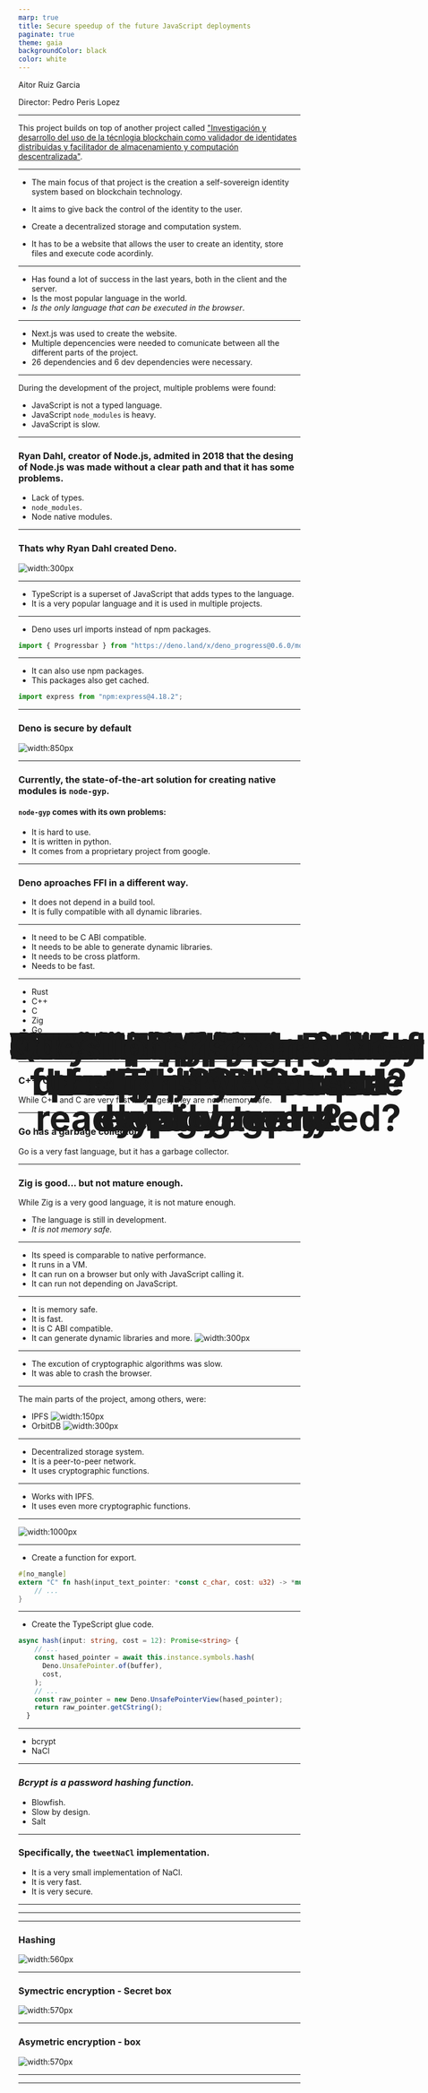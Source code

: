 ```yaml
---
marp: true
title: Secure speedup of the future JavaScript deployments
paginate: true
theme: gaia
backgroundColor: black
color: white
---
```


# Secure speedup of the future JavaScript deployments

Aitor Ruiz Garcia

Director: Pedro Peris Lopez

---

# Context

This project builds on top of another project called ["Investigación y desarrollo del uso de la técnlogia blockchain como validador de identidates distribuidas y facilitador de almacenamiento y computación descentralizada"](https://github.com/aitorru/tfg-self-sovereign-identity).

---

- The main focus of that project is the creation a self-sovereign identity system based on blockchain technology. <!-- That's a mouthfull of words, but in a nutshell it aims to create a whole new login paradigm -->

- It aims to give back the control of the identity to the user. <!-- It aims to give the identity back to the user. Insteath of relying on google for example, we rely on all the users of the blockchain to verify our identity. -->

- Create a decentralized storage and computation system. <!-- To go all the way with the decentralized aproach, nor the data nor the computation must live in a centralized manner. That woult mean the data owner woult be a mayor company and the user would have to trust them. -->

- It has to be a website that allows the user to create an identity, store files and execute code acordinly. <!-- As the state-of-art for login and working with identity is the web this project would be to. The concept of SSI is suficientlly complicated for users. -->
<!-- SO IF ITS THE WEB IT IS ONE LANGUAGE... -->

---

<!-- _backgroundColor: orange  -->
<!-- _color: black  -->

# JavaScript was used

- Has found a lot of success in the last years, both in the client and the server.
- Is the most popular language in the world. <!-- As is the default languge of the web, it was only option. -->
- _Is the only language that can be executed in the browser_. <!-- This will be revisited later -->

---

<!-- _backgroundColor: orange  -->
<!-- _color: black  -->

# JavaScript was used

- Next.js was used to create the website.
- Multiple depencencies were needed to comunicate between all the different parts of the project. <!-- Comunicate with the blockchain. -->
- 26 dependencies and 6 dev dependencies were necessary.

---

<!-- _backgroundColor: orange  -->
<!-- _color: black  -->

# JavaScript is not perfect.

During the development of the project, multiple problems were found:

- JavaScript is not a typed language. <!-- The comunication with the needed libraries was not typed and multiple runtime errors could have been prevented -->
- JavaScript `node_modules` is heavy.
- JavaScript is slow. <!-- Metamask used to crash-->

---

<!-- _backgroundColor: orange  -->
<!-- _color: black  -->

# Node.js also has some problems.

### Ryan Dahl, creator of Node.js, admited in 2018 that the desing of Node.js was made without a clear path and that it has some problems.

- Lack of types. <!-- VANILA JAVASCRIPT IS OVERUSED. ITS BEEN USED IN LOTS OF PLACES WHERE IS NOT FITED.-->
- `node_modules`. <!-- Not only the folder but also the package.json-->
- Node native modules. <!-- Not only I belive Node.js is bad for perfonmace so more developers noticed.-->

---

<!-- _backgroundColor: #f2f2f2  -->
<!-- _color: black  -->

# Those are the same problems that were encountered!

### Thats why Ryan Dahl created Deno.

![width:300px](https://raw.githubusercontent.com/denolib/high-res-deno-logo/master/deno_hr_circle.svg)

<!-- Deno was announced in 2018 first using Go and later using Rust. He wanted to use more Promises.  -->

---

<!-- _backgroundColor: #007acc  -->
<!-- _color: white  -->

# Lack of types? - TypeScript

<!-- TO FIX THE TYPES. Created by Microsoft-->

- TypeScript is a superset of JavaScript that adds types to the language. <!-- Explain some code.-->
- It is a very popular language and it is used in multiple projects. <!-- It was angular the first big project to implement it and inforce it. -->
<!-- As JavaScript was used more and more in bigger projects, the need for types was more and more evident. The comunication between segments of the application may be complex and runtime errors could appear. -->

---

# Deno url imports

- Deno uses url imports instead of npm packages. <!-- To counter the use of node_modules folder is to remove it completlly. Only node uses this type of dependency instalation.-->

```TypeScript
import { Progressbar } from "https://deno.land/x/deno_progress@0.6.0/mod.ts";
```

---

# Deno url imports

- It can also use npm packages. <!-- It is still in development. -->
- This packages also get cached. <!-- Talk about npm pnmp and bun. -->

```TypeScript
import express from "npm:express@4.18.2";
```

<!-- BEFORE THE NEXT ONE: How can we run npm packages and still be secure. TALK ABOUT SECURITY.-->

---

<!-- _backgroundColor: #f2f2f2  -->
<!-- _color: black  -->

# Deno aproach

### Deno is secure by default

![width:850px](../animations/denoflags.gif) <!-- Hablar sobre los flags. -->

---

# Tackling the speed problems

### Currently, the state-of-the-art solution for creating native modules is `node-gyp`.

#### `node-gyp` comes with its own problems:

- It is hard to use. <!-- deep C++ understanding. Or importing convertion types.-->
- It is written in python. <!-- It is not a problem per se, but it is a problem that a necessary tool for a language its written in another language.. It has to compile. -->
- It comes from a proprietary project from google. <!-- Tech debt -->

---

<!-- _backgroundColor: #f2f2f2  -->
<!-- _color: black  -->

# Deno aproach

### Deno aproaches FFI in a different way.

- It does not depend in a build tool. <!-- It can work with any dll.
  -->
- It is fully compatible with all dynamic libraries.

---

# What requirements does a native module ready laguage need?

- It need to be C ABI compatible. <!-- Most of the top languagues have to be ruled out. -->
- It needs to be able to generate dynamic libraries. <!-- This is a must. No two runtime schema. -->
- It needs to be cross platform. <!-- It is a must. Self contained. -->
- Needs to be fast.

---

# How to build a native module in Deno in a sensible way?

- Rust
- C++
- C
- Zig
- Go
- WASM
- ...

---

# However not all of them are good choices.

### C++, C are not memory safe.

While C++ and C are very fast languages, they are not memory safe. <!-- This means that the developer has to be very careful when using them. If the developer is not careful, the application may have memory leaks or even worse, security vulnerabilities. By not memory safe it means. Use after free, memory leaks, null pointers, integer overflow...  -->

---

# However not all of them are good choices.

### Go has a garbage collector.

Go is a very fast language, but it has a garbage collector. <!-- The resulting binary will be bigger, and as the is garbage collected, it will not be as fast as it could be. Double runtime. The function calls would be infected with memory marking and the runtime start.-->

---

# However not all of them are good choices.

### Zig is good... but not mature enough.

While Zig is a very good language, it is not mature enough.

- The language is still in development. <!-- The latest release 0.11.0 was released in August. And it has an issue with libraries. (It is fixed)-->
- _It is not memory safe._ <!-- The memory is not safe per-se but it has runtime checks and it has some keywords to make this safer. Also it has some allocator that allow the dealocation of all memory as one. It also checks for memory leaks. It is enjoyable to write and read (less keywords than rust) and it could be a really good fit for this project. This comes later. Self-hosted -->

---

# WASM - Web Assembly

# A compilation target for the web.

- Its speed is comparable to native performance. <!-- It is like a nerfed assembly.-->
- It runs in a VM. <!-- Its just a compilation target. Insteath of x86 is web assembly.-->
- It can run on a browser but only with JavaScript calling it. <!-- As it runs in a VM, it is sanboxed.-->
- It can run not depending on JavaScript. <!-- Using WASI and or WASMER it can be used to interact with the OS. Import libc into WASM. Its not ready!-->

---

# Rust it is!

<!-- _backgroundColor: #f2f2f2  -->
<!-- _color: black  -->

- It is memory safe. <!-- Borrowing and ownership.-->
- It is fast. <!-- Its compiled -->
- It is C ABI compatible. <!-- It uses llvm so it's out of the box -->
- It can generate dynamic libraries and more. <!-- Compile targets-->
  ![width:300px](https://www.rust-lang.org/static/images/rust-logo-blk.svg)

---

# The main bottleneck of the project was the cryptography.

- The excution of cryptographic algorithms was slow. <!--Multiple hops and multiple layers of cryptography. Talk on tranport. -->
- It was able to crash the browser. <!-- Metamask hanging-->
<!-- Cryptographic operations should not be done in JavaScript. -->

---

The main parts of the project, among others, were:

- IPFS
  ![width:150px](https://ipfs.tech/_nuxt/ipfs-logo.a313bcee.svg)
- OrbitDB
  ![width:300px](https://raw.githubusercontent.com/orbitdb/orbitdb/main/images/orbit_db_logo_color.png)

---

<!-- _backgroundColor: #3b8689 -->

# IPFS - InterPlanetary File System

- Decentralized storage system.
- It is a peer-to-peer network.
- It uses cryptographic functions.

---

# OrbitDB - Decentralized database

<!-- _backgroundColor: #bd3e65 -->
<!-- _color: white -->

- Works with IPFS.
- It uses even more cryptographic functions.

---

# Let's create a Rust library!

![width:1000px](../animations/build-final.gif) <!-- There is not intermediary step. Just compile Rust, (as is a compiled language, and just run deno.)-->

---

# Let's create a Rust library!

- Create a function for export.

```rust
#[no_mangle]
extern "C" fn hash(input_text_pointer: *const c_char, cost: u32) -> *mut c_char {
    // ...
}
```

<!-- No Mangle y c_char unsafe-->

---

# Let's create a Rust library!

- Create the TypeScript glue code.

```typescript
async hash(input: string, cost = 12): Promise<string> {
    // ...
    const hased_pointer = await this.instance.symbols.hash(
      Deno.UnsafePointer.of(buffer),
      cost,
    );
    // ...
    const raw_pointer = new Deno.UnsafePointerView(hased_pointer);
    return raw_pointer.getCString();
  }
```

<!-- Note the async. Doing this in node js is more complicated. -->

---

# Wich cryptographic functions were used?

- bcrypt
- NaCl

---

# Why bcrypt?

### _Bcrypt is a password hashing function._

- Blowfish.
- Slow by design.
- Salt

---

# Why NaCl?

### Specifically, the `tweetNaCl` implementation.

- It is a very small implementation of NaCl.
- It is very fast.
- It is very secure.

---

# Does it work?

---

# Does it work?

# Yes!

---

# Does it work?

### Hashing

![width:560px](../images/hashing_lines.png)

<!-- This image illustrates the creation of 1,000 hashes along with their respective costs in milliseconds, using a bcrypt cost of 14. On average, Rust is faster by \textbf{57\%}. When the hardware choice is limited to \textbf{i5-1135G7}, Deno's performance is \textbf{34\%} slower compared to Rust. Further limiting the hardware to a single-core instance of a VM running on DigitalOcean makes the disparity even starker, with Deno slowing down by \textbf{58\%} relative to Rust. These outcomes align with the findings from other tests conducted. -->

---

# Does it work?

### Symectric encryption - Secret box

![width:570px](../images/secretbox_lines.png)

---

# Does it work?

### Asymetric encryption - box

![width:570px](../images/box_lines.png)

---

<style scoped>
h1 {
  text-align: center;
  font-size: 4rem; /* 128px */
  line-height: 1;
  top: 40%;
  left: 19%;
  position: absolute;
}
</style>

# Conclusions

<!-- Success. The benefits of speed in distributed systems. Talk about IPFS perf. Overuse of JS but also grat if used with ts and native code.  The use of dev containers. Sandboxing. DevContainers. CodeSpaces.  -->

---

<style scoped>
h1 {
  text-align: center;
  font-size: 4rem; /* 128px */
  line-height: 1;
  top: 45%;
  left: 22%;
  position: absolute;
}
</style>

# Questions?
